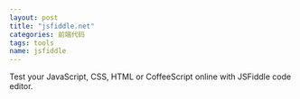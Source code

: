 ```yaml
---
layout: post
title: "jsfiddle.net"
categories: 前端代码
tags: tools
name: jsfiddle
---
```


Test your JavaScript, CSS, HTML or CoffeeScript<!--break--> online with JSFiddle code editor.

